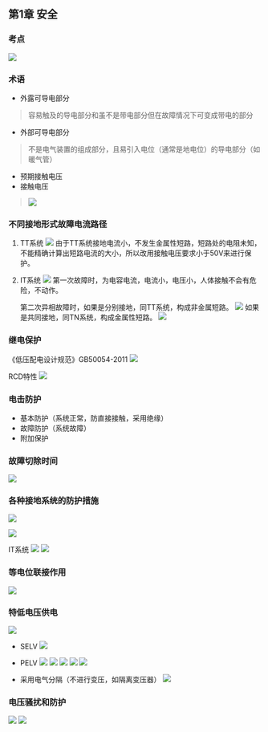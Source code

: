 ## 第1章 安全
### 考点
![](https://ddns.smpi.top:10000/md_attachments/Pasted%20image%2020220215220137.png)
### 术语
- 外露可导电部分
> 容易触及的导电部分和虽不是带电部分但在故障情况下可变成带电的部分
- 外部可导电部分
> 不是电气装置的组成部分，且易引入电位（通常是地电位）的导电部分（如暖气管）
- 预期接触电压
- 接触电压
> ![](https://ddns.smpi.top:10000/md_attachments/Pasted%20image%2020220211222510.png)

### 不同接地形式故障电流路径
1. TT系统
![](https://ddns.smpi.top:10000/md_attachments/Pasted%20image%2020211122090501.png)
   由于TT系统接地电流小，不发生金属性短路，短路处的电阻未知，不能精确计算出短路电流的大小，所以改用接触电压要求小于50V来进行保护。

2. IT系统
![](https://ddns.smpi.top:10000/md_attachments/Pasted%20image%2020211122091422.png)
   第一次故障时，为电容电流，电流小，电压小，人体接触不会有危险，不动作。

   第二次异相故障时，如果是分别接地，同TT系统，构成非金属短路。
   ![](https://ddns.smpi.top:10000/md_attachments/Pasted%20image%2020211122092549.png)
   如果是共同接地，同TN系统，构成金属性短路。
   ![](https://ddns.smpi.top:10000/md_attachments/Pasted%20image%2020211122092711.png)

### 继电保护
《低压配电设计规范》GB50054-2011
 ![](https://ddns.smpi.top:10000/md_attachments/Pasted%20image%2020220212140932.png)
 
RCD特性
![](https://ddns.smpi.top:10000/md_attachments/Pasted%20image%2020220212142252.png)

### 电击防护
- 基本防护（系统正常，防直接接触，采用绝缘）
- 故障防护（系统故障）
- 附加保护

### 故障切除时间
![](https://ddns.smpi.top:10000/md_attachments/Pasted%20image%2020220212230400.png)

### 各种接地系统的防护措施
![](https://ddns.smpi.top:10000/md_attachments/Pasted%20image%2020220212230437.png)

![](https://ddns.smpi.top:10000/md_attachments/Pasted%20image%2020220212230604.png)

IT系统
![](https://ddns.smpi.top:10000/md_attachments/Pasted%20image%2020220212230745.png)
![](https://ddns.smpi.top:10000/md_attachments/Pasted%20image%2020220212230834.png)

### 等电位联接作用
![](https://ddns.smpi.top:10000/md_attachments/Pasted%20image%2020220212230522.png)

### 特低电压供电
![](https://ddns.smpi.top:10000/md_attachments/Pasted%20image%2020220214151809.png)

- SELV
![](https://ddns.smpi.top:10000/md_attachments/Pasted%20image%2020220214152240.png)

- PELV
![](https://ddns.smpi.top:10000/md_attachments/Pasted%20image%2020220214152314.png)
![](https://ddns.smpi.top:10000/md_attachments/Pasted%20image%2020220214152528.png)
![](https://ddns.smpi.top:10000/md_attachments/Pasted%20image%2020220214152739.png)
![](https://ddns.smpi.top:10000/md_attachments/Pasted%20image%2020220214152829.png)
![](https://ddns.smpi.top:10000/md_attachments/Pasted%20image%2020220214152920.png)

- 采用电气分隔（不进行变压，如隔离变压器）
![](https://ddns.smpi.top:10000/md_attachments/Pasted%20image%2020220214152418.png)

### 电压骚扰和防护
![](https://ddns.smpi.top:10000/md_attachments/Pasted%20image%2020220215220307.png)
![](https://ddns.smpi.top:10000/md_attachments/Pasted%20image%2020220215220413.png)


 